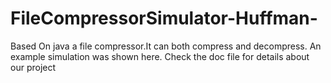 # FileCompressorSimulator-Huffman-
Based On java a file compressor.It can both compress and decompress.
An example simulation was shown here.
Check the doc file for details about our project
